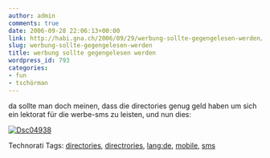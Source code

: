 ```yaml
---
author: admin
comments: true
date: 2006-09-28 22:06:13+00:00
link: http://habi.gna.ch/2006/09/29/werbung-sollte-gegengelesen-werden/
slug: werbung-sollte-gegengelesen-werden
title: werbung sollte gegengelesen werden
wordpress_id: 793
categories:
- fun
- tschörman
---
```


da sollte man doch meinen, dass die directories genug geld haben um sich ein lektorat für die werbe-sms zu leisten, und nun dies:



[![Dsc04938](http://habi.gna.ch/wp-content/uploads/DSC04938-tm.jpg)](http://habi.gna.ch/wp-content/uploads/DSC04938.jpg)




Technorati Tags: [directories](http://www.technorati.com/tag/directories), [directrories](http://www.technorati.com/tag/directrories), [lang:de](http://www.technorati.com/tag/lang:de), [mobile](http://www.technorati.com/tag/mobile), [sms](http://www.technorati.com/tag/sms)
